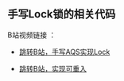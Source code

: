 ## 手写Lock锁的相关代码

B站视频链接 ： 
- [跳转B站，手写AQS实现Lock](https://www.bilibili.com/video/BV1afAKeBEJR/?vd_source=b13a31d63cf084a4bc7e9d71d9c78835)

- [跳转B站，实现可重入](https://www.bilibili.com/video/BV1NWAVe1EqB/?spm_id_from=333.1387.homepage.video_card.click&vd_source=b13a31d63cf084a4bc7e9d71d9c78835)
